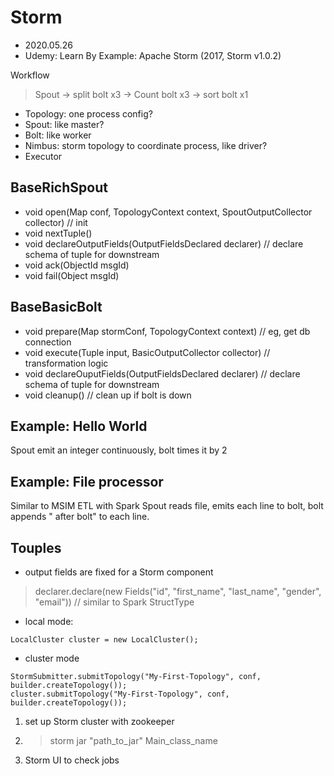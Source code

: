 # Storm
- 2020.05.26
- Udemy: Learn By Example: Apache Storm (2017, Storm v1.0.2)

Workflow
> Spout -> split bolt x3 -> Count bolt x3 -> sort bolt x1

- Topology: one process config?
- Spout: like master?
- Bolt: like worker
- Nimbus: storm topology to coordinate process, like driver?
- Executor

## BaseRichSpout
- void open(Map conf, TopologyContext context, SpoutOutputCollector collector) // init
- void nextTuple()
- void declareOutputFields(OutputFieldsDeclared declarer)  // declare schema of tuple for downstream
- void ack(ObjectId msgId)
- void fail(Object msgId)

## BaseBasicBolt
- void prepare(Map stormConf, TopologyContext context) // eg, get db connection
- void execute(Tuple input, BasicOutputCollector collector)  // transformation logic
- void declareOuputFields(OutputFieldsDeclared declarer)  // declare schema of tuple for downstream 
- void cleanup() // clean up if bolt is down

## Example: Hello World
Spout emit an integer continuously, bolt times it by 2

## Example: File processor
Similar to MSIM ETL with Spark
Spout reads file, emits each line to bolt, bolt appends " after bolt" to each line.

## Touples
- output fields are fixed for a Storm component
> declarer.declare(new Fields("id", "first_name", "last_name", "gender", "email")) // similar to Spark StructType

- local mode: 
```
LocalCluster cluster = new LocalCluster();
```

- cluster mode
```
StormSubmitter.submitTopology("My-First-Topology", conf, builder.createTopology());
cluster.submitTopology("My-First-Topology", conf, builder.createTopology());
```
1. set up Storm cluster with zookeeper
2. > storm jar "path_to_jar" Main_class_name
3. Storm UI to check jobs
